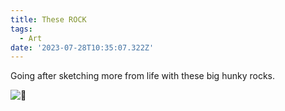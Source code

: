 ```yaml
---
title: These ROCK
tags:
  - Art
date: '2023-07-28T10:35:07.322Z'
---
```


Going after sketching more from life with these big hunky rocks.

![🤘](https://res.cloudinary.com/cpadilla/image/upload/t_optimize/chrisdpadilla/blog/art/Rocks_nsd8us.jpg)
